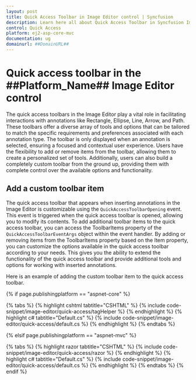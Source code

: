 ```yaml
---
layout: post
title: Quick Access Toolbar in Image Editor control | Syncfusion
description: Learn here all about Quick Access Toolbar in Syncfusion Image Editor control of Syncfusion Essential JS 2 and more.
control: Quick Access
platform: ej2-asp-core-mvc
documentation: ug
domainurl: ##DomainURL##
---
```


# Quick access toolbar in the ##Platform_Name## Image Editor control

The quick access toolbars in the Image Editor play a vital role in facilitating interactions with annotations like Rectangle, Ellipse, Line, Arrow, and Path. These toolbars offer a diverse array of tools and options that can be tailored to match the specific requirements and preferences associated with each annotation type. The toolbar is only displayed when an annotation is selected, ensuring a focused and contextual user experience. Users have the flexibility to add or remove items from the toolbar, allowing them to create a personalized set of tools. Additionally, users can also build a completely custom toolbar from the ground up, providing them with complete control over the available options and functionality. 

## Add a custom toolbar item

The quick access toolbar that appears when inserting annotations in the Image Editor is customizable using the `QuickAccessToolbarOpening` event. This event is triggered when the quick access toolbar is opened, allowing you to modify its contents. To add additional toolbar items to the quick access toolbar, you can access the ToolbarItems property of the `QuickAccessToolbarEventArgs` object within the event handler. By adding or removing items from the ToolbarItems property based on the Item property, you can customize the options available in the quick access toolbar according to your needs. This gives you the ability to extend the functionality of the quick access toolbar and provide additional tools and options for working with inserted annotations.

Here is an example of adding the custom toolbar item to the quick access toolbar. 

{% if page.publishingplatform == "aspnet-core" %}

{% tabs %}
{% highlight cshtml tabtitle="CSHTML" %}
{% include code-snippet/image-editor/quick-access/tagHelper %}
{% endhighlight %}
{% highlight c# tabtitle="Default.cs" %}
{% include code-snippet/image-editor/quick-access/default.cs %}
{% endhighlight %}
{% endtabs %}

{% elsif page.publishingplatform == "aspnet-mvc" %}

{% tabs %}
{% highlight razor tabtitle="CSHTML" %}
{% include code-snippet/image-editor/quick-access/razor %}
{% endhighlight %}
{% highlight c# tabtitle="Default.cs" %}
{% include code-snippet/image-editor/quick-access/default.cs %}
{% endhighlight %}
{% endtabs %}
{% endif %}
